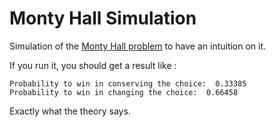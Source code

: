 # Monty Hall Simulation
Simulation of the [Monty Hall problem](https://en.wikipedia.org/wiki/Monty_Hall_problem) to have an intuition on it.

If you run it, you should get a result like : 
```
Probability to win in conserving the choice:  0.33385
Probability to win in changing the choice:  0.66458
```
Exactly what the theory says.
